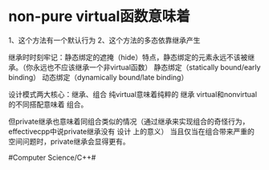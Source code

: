 # non-pure virtual函数意味着
1、这个方法有一个默认行为
2、这个方法的多态依靠继承产生

继承时时刻牢记：静态绑定的遮掩（hide）特点，静态绑定的元素永远不该被继承。（你永远也不应该继承一个非virtual函数）
静态绑定（statically bound/early binding）
动态绑定（dynamically bound/late binding）

设计模式两大核心：继承、组合
纯virtual意味着纯粹的 继承
virtual和nonvirtual的不同搭配意味着 组合。

但private继承也意味着同组合类似的情况（通过继承来实现组合的奇怪行为，effectivecpp中说private继承没有 设计 上的意义）
当且仅当在组合带来严重的空间问题时，private继承会显得更有。

#Computer Science/C++#